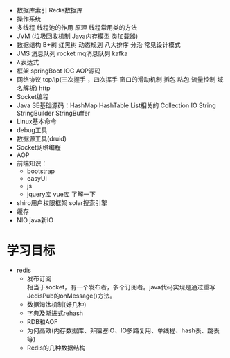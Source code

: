 + 数据库索引 Redis数据库 
+ 操作系统
+ 多线程  线程池的作用 原理 线程常用类的方法
+ JVM (垃圾回收机制 Java内存模型 类加载器)
+ 数据结构 B+树 红黑树 动态规划 八大排序 分治 常见设计模式
+ JMS 消息队列 rocket mq消息队列 kafka 
+ λ表达式
+ 框架 springBoot IOC AOP源码
+ 网络协议 tcp/ip(三次握手 ，四次挥手 窗口的滑动机制 拆包 粘包 流量控制 域名解析) http
+ Socket编程 
+ Java SE基础源码：HashMap HashTable List相关的 Collection IO String StringBuilder StringBuffer
+ Linux基本命令
+ debug工具
+ 数据源工具(druid)
+ Socket网络编程
+ AOP
+ 前端知识：
    + bootstrap
    + easyUI
    + js
    + jquery库 vue库 了解一下
+ shiro用户权限框架 solar搜索引擎 
+ 缓存
+ NIO java新IO
# 学习目标
+ redis
    + 发布订阅   
    相当于socket，有一个发布者，多个订阅者。java代码实现是通过重写JedisPub的onMessage()方法。
    + 数据淘汰机制(好几种)
    + 字典及渐进式rehash
    + RDB和AOF
    + 为何高效(内存数据库、非阻塞IO、IO多路复用、单线程、hash表、跳表等)
    + Redis的几种数据结构
